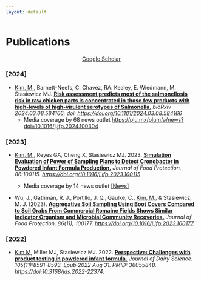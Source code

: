 ```yaml
---
layout: default
---
```


# Publications
<div style="text-align: center"> <a href="https://scholar.google.com/citations?user=dsGwIKAAAAAJ&hl=en" target="_blank">Google Scholar</a> </div>

### [2024]
- <U>Kim, M.</U>, Barnett-Neefs, C. Chavez, RA. Kealey, E. Wiedmann, M. Stasiewicz MJ. **[Risk assessment predicts most of the salmonellosis risk in raw chicken parts is concentrated in those few products with high-levels of high-virulent serotypes of Salmonella.](https://doi.org/10.1101/2024.03.08.584166)** *bioRxiv 2024.03.08.584166; doi: https://doi.org/10.1101/2024.03.08.584166*
  - Media coverage by 68 news outlet https://plu.mx/plum/a/news?doi=10.1016/j.jfp.2024.100304 

### [2023]
- <U>Kim, M.</U>, Reyes GA, Cheng X, Stasiewicz MJ. 2023. **[Simulation Evaluation of Power of Sampling Plans to Detect Cronobacter in Powdered Infant Formula Production.](https://doi.org/10.1016/j.jfp.2023.100115)** *Journal of Food Protection. 86:100115. https://doi.org/10.1016/j.jfp.2023.100115*
  - Media coverage by 14 news outlet [[News]](https://www.altmetric.com/details/150087143/news)

- Wu, J., Gathman, R. J., Portillo, J. Q., Gaulke, C., <U>Kim, M.</U>, & Stasiewicz, M. J. (2023). **[Aggregative Soil Sampling Using Boot Covers Compared to Soil Grabs From Commercial Romaine Fields Shows Similar Indicator Organism and Microbial Community Recoveries.](https://doi.org/10.1016/j.jfp.2023.100177)** *Journal of Food Protection, 86(11), 100177. https://doi.org/10.1016/j.jfp.2023.100177*

### [2022]
- <U>Kim M</U>, Miller MJ, Stasiewicz MJ. 2022. **[Perspective: Challenges with product testing in powdered infant formula.](https://www.journalofdairyscience.org/article/S0022-0302(22)00508-2/fulltext)** *Journal of Dairy Science. 105(11):8591-8593. Epub 2022 Aug 31. PMID: 36055848. https://doi:10.3168/jds.2022-22374.*